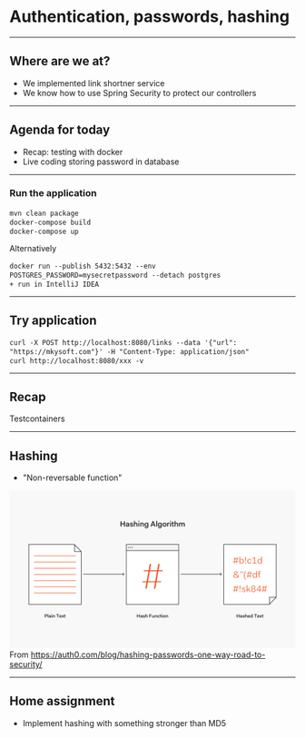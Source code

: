 # Authentication, passwords, hashing

----

## Where are we at?

* We implemented link shortner service
* We know how to use Spring Security to protect our controllers

----

## Agenda for today
* Recap: testing with docker
* Live coding storing password in database

----

### Run the application
```
mvn clean package
docker-compose build
docker-compose up
```

Alternatively

```
docker run --publish 5432:5432 --env POSTGRES_PASSWORD=mysecretpassword --detach postgres
+ run in IntelliJ IDEA
```

----

## Try application
```
curl -X POST http://localhost:8080/links --data '{"url": "https://mkysoft.com"}' -H "Content-Type: application/json"
curl http://localhost:8080/xxx -v
```

----

## Recap

Testcontainers

----


## Hashing

* "Non-reversable function"

![](img/class15-hashing.png)
From https://auth0.com/blog/hashing-passwords-one-way-road-to-security/


----

## Home assignment
* Implement hashing with something stronger than MD5


